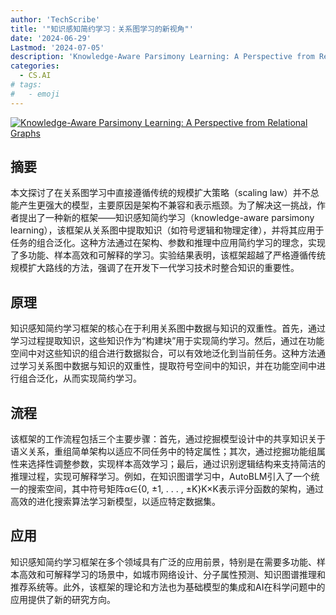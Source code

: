```yaml
---
author: 'TechScribe'
title: '"知识感知简约学习：关系图学习的新视角"'
date: '2024-06-29'
Lastmod: '2024-07-05'
description: 'Knowledge-Aware Parsimony Learning: A Perspective from Relational Graphs'
categories:
  - CS.AI
# tags:
#   - emoji
---
```


[![Knowledge-Aware Parsimony Learning: A Perspective from Relational Graphs](https://arxiv-research-1301205113.cos.ap-guangzhou.myqcloud.com/images/2407.00478v1.pdf_0.jpg)](https://arxiv.org/abs/2407.00478v1)

## 摘要

本文探讨了在关系图学习中直接遵循传统的规模扩大策略（scaling law）并不总能产生更强大的模型，主要原因是架构不兼容和表示瓶颈。为了解决这一挑战，作者提出了一种新的框架——知识感知简约学习（knowledge-aware parsimony learning），该框架从关系图中提取知识（如符号逻辑和物理定律），并将其应用于任务的组合泛化。这种方法通过在架构、参数和推理中应用简约学习的理念，实现了多功能、样本高效和可解释的学习。实验结果表明，该框架超越了严格遵循传统规模扩大路线的方法，强调了在开发下一代学习技术时整合知识的重要性。<!--more-->

## 原理

知识感知简约学习框架的核心在于利用关系图中数据与知识的双重性。首先，通过学习过程提取知识，这些知识作为“构建块”用于实现简约学习。然后，通过在功能空间中对这些知识的组合进行数据拟合，可以有效地泛化到当前任务。这种方法通过学习关系图中数据与知识的双重性，提取符号空间中的知识，并在功能空间中进行组合泛化，从而实现简约学习。

## 流程

该框架的工作流程包括三个主要步骤：首先，通过挖掘模型设计中的共享知识关于语义关系，重组简单架构以适应不同任务中的特定属性；其次，通过挖掘功能组属性来选择性调整参数，实现样本高效学习；最后，通过识别逻辑结构来支持简洁的推理过程，实现可解释学习。例如，在知识图谱学习中，AutoBLM引入了一个统一的搜索空间，其中符号矩阵α∈{0, ±1, . . . , ±K}K×K表示评分函数的架构，通过高效的进化搜索算法学习新模型，以适应特定数据集。

## 应用

知识感知简约学习框架在多个领域具有广泛的应用前景，特别是在需要多功能、样本高效和可解释学习的场景中，如城市网络设计、分子属性预测、知识图谱推理和推荐系统等。此外，该框架的理论和方法也为基础模型的集成和AI在科学问题中的应用提供了新的研究方向。